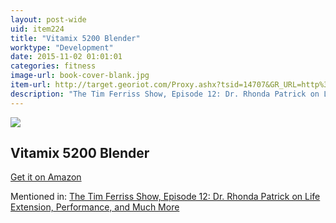 ```yaml
---
layout: post-wide
uid: item224
title: "Vitamix 5200 Blender"
worktype: "Development"
date: 2015-11-02 01:01:01
categories: fitness
image-url: book-cover-blank.jpg
item-url: http://target.georiot.com/Proxy.ashx?tsid=14707&GR_URL=http%3A%2F%2Fwww.amazon.com%2FVitamix-5200-Series-Blender-Black%2Fdp%2FB008H4SLV6%2F
description: "The Tim Ferriss Show, Episode 12: Dr. Rhonda Patrick on Life Extension, Performance, and Much More"
---
```

<a href="http://target.georiot.com/Proxy.ashx?tsid=14707&GR_URL=http%3A%2F%2Fwww.amazon.com%2FVitamix-5200-Series-Blender-Black%2Fdp%2FB008H4SLV6%2F" target="blank"><img src="../../../../img/thumbs/book-cover-blank.jpg" class="prod-img"></a>
<h2>Vitamix 5200 Blender</h2>
<p><a href="http://target.georiot.com/Proxy.ashx?tsid=14707&GR_URL=http%3A%2F%2Fwww.amazon.com%2FVitamix-5200-Series-Blender-Black%2Fdp%2FB008H4SLV6%2F" target="blank">Get it on Amazon</a><p>
<p>Mentioned in: <a href="http://fourhourworkweek.com/2014/06/10/the-tim-ferriss-show-rhonda-patrick-life-extension/comment-page-2/" target="blank">The Tim Ferriss Show, Episode 12: Dr. Rhonda Patrick on Life Extension, Performance, and Much More</a></p>
